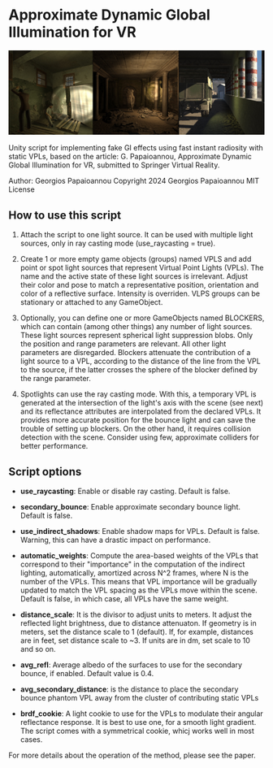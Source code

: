 # Approximate Dynamic Global Illumination for VR

![teaser](https://raw.githubusercontent.com/cgaueb/fakeIR/main/Teaser.jpg)

Unity script for implementing fake GI effects using fast instant radiosity with static VPLs, 
based on the article:
G. Papaioannou, Approximate Dynamic Global Illumination for VR, submitted to Springer Virtual Reality.

Author: Georgios Papaioannou
Copyright 2024 Georgios Papaioannou
MIT License
 
## How to use this script
1. Attach the script to one light source. It can be used with
   multiple light sources, only in ray casting mode (use_raycasting = true).

2. Create 1 or more empty game objects (groups) named VPLS and add 
   point or spot light sources that represent Virtual Point Lights (VPLs).
   The name and the active state of these light sources is irrelevant.
   Adjust their color and pose to match a representative position, 
   orientation and color of a reflective surface. Intensity is overriden.
   VLPS groups can be stationary or attached to any GameObject.
    
3. Optionally, you can define one or more GameObjects named BLOCKERS, which 
   can contain (among other things) any number of light sources. These light
   sources represent spherical light suppression blobs. Only the position 
   and range parameters are relevant. All other light parameters are 
   disregarded. Blockers attenuate the contribution of a light source to 
   a VPL, according to  the distance of the line from the VPL to the source, 
   if the latter crosses the sphere of the blocker defined by the range 
   parameter.

4. Spotlights can use the ray casting mode. With this, a temporary VPL 
   is generated at the intersection of the light's axis with the scene 
   (see next) and its reflectance attributes are interpolated from the 
   declared VPLs. It provides more accurate position for the bounce light 
   and can save the trouble of setting up blockers. On the other hand,
   it requires collision detection with the scene. Consider using few, 
   approximate colliders for better performance. 

## Script options
    
- **use_raycasting**: Enable or disable ray casting. Default is false.

- **secondary_bounce**: Enable approximate secondary bounce light. Default 
 is false.
     
 - **use_indirect_shadows**: Enable shadow maps for VPLs. Default is false. 
 Warning, this can have a drastic impact on performance.
     
 - **automatic_weights**: Compute the area-based weights of the VPLs that 
 correspond to their "importance" in the computation of the indirect lighting,
 automatically, amortized across N^2 frames, where N is the number of the VPLs.
 This means that VPL importance will be gradually updated to match the VPL spacing
 as the VPLs move within the scene. Default is false, in which case, all VPLs have 
 the same weight. 
    
 - **distance_scale**: It is the divisor to adjust units to meters. It adjust the 
 reflected light brightness, due to distance attenuaton. If geometry is in 
 meters, set the  distance scale to 1 (default). If, for example, distances 
 are in feet, set distance scale to ~3. If units are in dm, set scale to 10 
 and so on.
 
 - **avg_refl**: Average albedo of the surfaces to use for the secondary bounce, 
 if enabled. Default value is 0.4.
 
 - **avg_secondary_distance**: is the distance to place the secondary bounce phantom
 VPL away from the cluster of contributing static VPLs
 
 - **brdf_cookie**: A light cookie to use for the VPLs to modulate their angular
 reflectance response. It is best to use one, for a smooth light gradient. 
 The script comes with a symmetrical cookie, whicj works well in most cases.
    
 For more details about the operation of the method, please see the paper.
 
